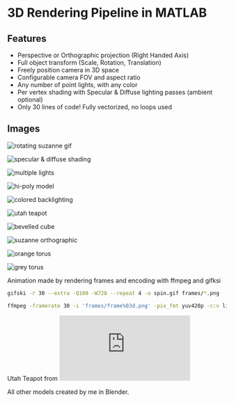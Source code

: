 # 3D Rendering Pipeline in MATLAB

## Features
- Perspective or Orthographic projection (Right Handed Axis)
- Full object transform (Scale, Rotation, Translation)
- Freely position camera in 3D space
- Configurable camera FOV and aspect ratio
- Any number of point lights, with any color
- Per vertex shading with Specular & Diffuse lighting passes (ambient optional)
- Only 30 lines of code! Fully vectorized, no loops used

## Images

![rotating suzanne gif](images/spin.gif)

![specular & diffuse shading](images/sphere_phong.png)

![multiple lights](images/sphere_studio.png)

![hi-poly model](images/suzanne_studio.png)

![colored backlighting](images/suzanne_backlit.png)

![utah teapot](images/teapot_studio.png)

![bevelled cube](images/cube_backlit.png)

![suzanne orthographic](images/suzanne_ortho_colored_lights.png)

![orange torus](images/torus_orange.png)

![grey torus](images/torus.png)


Animation made by rendering frames and encoding with ffmpeg and gifksi
```bash
gifski -r 30 --extra -Q100 -W728 --repeat 4 -o spin.gif frames/*.png

ffmpeg -framerate 30 -i 'frames/frame%03d.png' -pix_fmt yuv420p -c:v libx264 -preset veryslow -crf 18 -movflags +faststart -vf "pad=ceil(iw/2)*2:ceil(ih/2)*2" spin.mp4
```

Utah Teapot from ![Wikipedia, under CC0 Public Domain](https://wikipedia.org/wiki/File%3AUtah_teapot_%28solid%29.stl)

All other models created by me in Blender.
